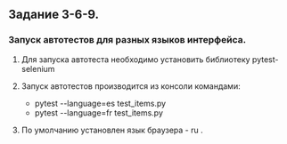 ## Задание 3-6-9.
### Запуск автотестов для разных языков интерфейса.

1. Для запуска автотеста необходимо установить библиотеку pytest-selenium
2. Запуск автотестов производится из консоли командами:
   - pytest --language=es test_items.py
   - pytest --language=fr test_items.py

3. По умолчанию установлен язык браузера  - ru .
